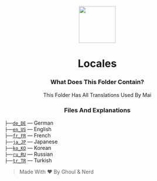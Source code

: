 <h1 align="center">
  <img src="https://cdn.discordapp.com/avatars/770898395664875541/c04edaafef86e4efdff7208204e043a6.png?size=512" height='100px' width='100px'>
</h1>

<h1 align="center">Locales</h1>

<h3 align="center">What Does This Folder Contain?</h3>
<p align="center">
  This Folder Has All Translations Used By Mai
</p>

<h3 align="center">Files And Explanations</h3>

`├──`[`de_DE`](https://github.com/xFGhoul/Mai/blob/dev/bot/locales/de_DE) — German<br>
`├──`[`en_US`](https://github.com/xFGhoul/Mai/blob/dev/bot/locales/en_US) — English<br>
`├──`[`fr_FR`](https://github.com/xFGhoul/Mai/blob/dev/bot/locales/fr_FR) — French<br>
`├──`[`ja_JP`](https://github.com/xFGhoul/Mai/blob/dev/bot/locales/ja_JP) — Japanese<br>
`├──`[`ko_KO`](https://github.com/xFGhoul/Mai/blob/dev/bot/locales/ko_KO) — Korean<br>
`├──`[`ru_RU`](https://github.com/xFGhoul/Mai/blob/dev/bot/locales/ru_RU) — Russian<br>
`├──`[`tr_TR`](https://github.com/xFGhoul/Mai/blob/dev/bot/locales/tr_TR) — Turkish<br>

> Made With ❤️ By Ghoul & Nerd
